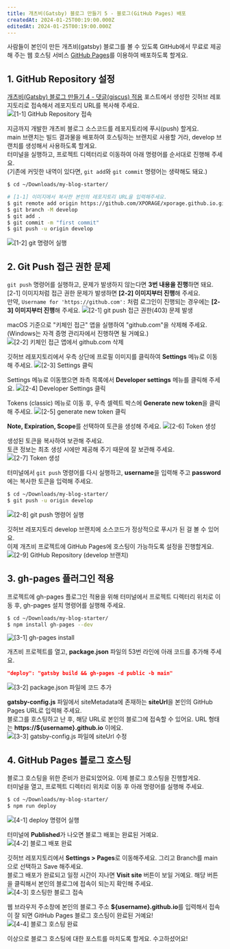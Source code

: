 ```yaml
---
title: 개츠비(Gatsby) 블로그 만들기 5 - 블로그(GitHub Pages) 배포
createdAt: 2024-01-25T00:19:00.000Z
editedAt: 2024-01-25T00:19:00.000Z
---
```


사람들이 본인이 만든 개츠비(gatsby) 블로그를 볼 수 있도록 GitHub에서 무료로 제공해 주는 웹 호스팅 서비스
[GitHub Pages](https://docs.github.com/en/pages/quickstart)를 이용하여 배포하도록 할게요.

## 1. GitHub Repository 설정
[개츠비(Gatsby) 블로그 만들기 4 - 댓글(giscus) 적용](http://localhost:8000/posts/2024/01/gatsby-blog-start-4/) 포스트에서
생성한 깃허브 레포지토리로 접속해서 레포지토리 URL를 복사해 주세요.
![[1-1] GitHub Repository 접속](./images/github-repo-url.png)

지금까지 개발한 개츠비 블로그 소스코드를 레포지토리에 푸시(push) 할게요.   
main 브랜치는 빌드 결과물을 배포하여 호스팅하는 브랜치로 사용할 거라, develop 브랜치를 생성해서 사용하도록 할게요.   
터미널을 실행하고, 프로젝트 디렉터리로 이동하여 아래 명령어를 순서대로 진행해 주세요.   
(기존에 커밋한 내역이 있다면, `git add`와 `git commit` 명령어는 생략해도 돼요.)

```bash
$ cd ~/Downloads/my-blog-starter/

# [1-1] 이미지에서 복사한 본인의 레포지토리 URL을 입력해주세요. 
$ git remote add origin https://github.com/XPORAGE/xporage.github.io.git
$ git branch -M develop
$ git add .
$ git commit -m "first commit"
$ git push -u origin develop
```
![[1-2] git 명령어 실행](./images/git-cli.png)

## 2. Git Push 접근 권한 문제
`git push` 명령어를 실행하고, 문제가 발생하지 않는다면 **3번 내용을 진행**하면 돼요.   
[2-1] 이미지처럼 접근 권한 문제가 발생하면 **[2-2] 이미지부터 진행**해 주세요.   
만약, `Username for 'https://github.com':` 처럼 로그인이 진행되는 경우에는 **[2-3] 이미지부터 진행**해 주세요.
![[2-1] git push 접근 권한(403) 문제 발생](./images/github-403.png)

macOS 기준으로 "키체인 접근" 앱을 실행하여 "github.com"을 삭제해 주세요.   
(Windows는 자격 증명 관리자에서 진행하면 될 거예요.)
![[2-2] 키체인 접근 앱에서 github.com 삭제](./images/keychain.png)

깃허브 레포지토리에서 우측 상단에 프로필 이미지를 클릭하여 **Settings** 메뉴로 이동해 주세요.
![[2-3] Settings 클릭](./images/profile-settings.png)

Settings 메뉴로 이동했으면 좌측 목록에서 **Developer settings** 메뉴를 클릭해 주세요.
![[2-4] Developer Settings 클릭](./images/developer-settings.png)

Tokens (classic) 메뉴로 이동 후, 우측 셀렉트 박스에 **Generate new token**을 클릭해 주세요.
![[2-5] generate new token 클릭](./images/generate-new-token.png)

**Note, Expiration, Scope**를 선택하여 토큰을 생성해 주세요.
![[2-6] Token 생성](./images/create-tokens.png)

생성된 토큰을 복사하여 보관해 주세요.   
토큰 정보는 최초 생성 시에만 제공해 주기 때문에 잘 보관해 주세요.
![[2-7] Token 생성](./images/github-repo-token.png)

터미널에서 `git push` 명령어를 다시 실행하고, **username**을 입력해 주고 **password**에는 복사한 토큰을 입력해 주세요.
```bash
$ cd ~/Downloads/my-blog-starter/
$ git push -u origin develop
```
![[2-8] git push 명령어 실행](./images/git-login-push.png)

깃허브 레포지토리 develop 브랜치에 소스코드가 정상적으로 푸시가 된 걸 볼 수 있어요.   
이제 개츠비 프로젝트에 GitHub Pages에 호스팅이 가능하도록 설정을 진행할게요.
![[2-9] GitHub Repository (develop 브랜치)](./images/github-develop-repo.png)

## 3. gh-pages 플러그인 적용
프로젝트에 gh-pages 플로그인 적용을 위해 터미널에서 프로젝트 디렉터리 위치로 이동 후, gh-pages 설치 명령어를 실행해 주세요.
```bash
$ cd ~/Downloads/my-blog-starter/
$ npm install gh-pages --dev
```
![[3-1] gh-pages install](./images/install-gh-pages.png)

개츠비 프로젝트를 열고, **package.json** 파일의 53번 라인에 아래 코드를 추가해 주세요.
```json
"deploy": "gatsby build && gh-pages -d public -b main"
```
![[3-2] package.json 파일에 코드 추가](./images/add-deploy.png)

**gatsby-config.js** 파일에서 siteMetadata에 존재하는 **siteUrl**을 본인의 GitHub Pages URL로 입력해 주세요.   
블로그를 호스팅하고 난 후, 해당 URL로 본인의 블로그에 접속할 수 있어요. URL 형태는 **https://${username}.github.io** 이에요.
![[3-3] gatsby-config.js 파일에 siteUrl 수정](./images/update-siteurl.png)

## 4. GitHub Pages 블로그 호스팅
블로그 호스팅을 위한 준비가 완료되었어요. 이제 블로그 호스팅을 진행할게요.   
터미널을 열고, 프로젝트 디렉터리 위치로 이동 후 아래 명령어를 실행해 주세요.
```bash
$ cd ~/Downloads/my-blog-starter/
$ npm run deploy
```
![[4-1] deploy 명령어 실행](./images/npm-run-deploy.png)

터미널에 **Published**가 나오면 블로그 배포는 완료된 거예요.
![[4-2] 블로그 배포 완료](./images/completed-deploy.png)

깃허브 레포지토리에서 **Settings > Pages**로 이동해주세요. 그리고 Branch를 main으로 선택하고 Save 해주세요.   
블로그 배포가 완료되고 일정 시간이 지나면 **Visit site** 버튼이 보일 거예요. 해당 버튼을 클릭해서 본인의 블로그에 접속이 되는지 확인해 주세요.
![[4-3] 호스팅한 블로그 접속](./images/visit-site.png)

웹 브라우저 주소창에 본인의 블로그 주소 **${username}.github.io**를 입력해서 접속이 잘 되면 GitHub Pages 블로그 호스팅이 완료된 거예요!
![[4-4] 블로그 호스팅 완료](./images/my-gatsby-blog-hosting.png)

이상으로 블로그 호스팅에 대한 포스트를 마치도록 할게요. 수고하셨어요!